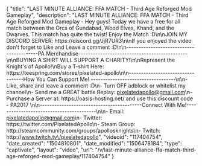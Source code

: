 {
    "title": "LAST MINUTE ALLIANCE: FFA MATCH - Third Age Reforged Mod Gameplay",
    "description": "LAST MINUTE ALLIANCE: FFA MATCH - Third Age Reforged Mod Gameplay - Hey guys! Today we have a free for all match between the Orcs of Gundabad, Wood Elves, Khand, and the Dwarves. This match has quite the twist! Enjoy the Match :D\n\nJOIN MY DISCORD SERVER: https:\/\/discord.gg\/JjR7UR3\n\nIf you enjoyed the video don't forget to Like and Leave a comment :D\n\n-----------------------------------------PA Merchandise---------------------------------------------\n\nBUYING A SHIRT WILL SUPPORT A CHARITY!\n\nRepresent the Knight's of Apollo!\nBuy a T-shirt Here: https:\/\/teespring.com\/stores\/pixelated-apollo\n\n----------------------------------How You Can Support Me! -----------------------------------\n\n- Like, share and leave a comment :D\n- Turn OFF adblock or whitelist my channel\n- Send me a GREAT battle Replay: pixelatedapollo@gmail.com\n- Purchase a Server at: https:\/\/oasis-hosting.net\/ and use this discount code - PA2017 \n\n------------------------------------------Connect With Me!-----------------------------------------\n\n- Email: pixelatedapollo@gmail.com\n- Twitter: https:\/\/twitter.com\/PixelatedApollo\n- Steam Group:  http:\/\/steamcommunity.com\/groups\/apollosknights\n- Twitch: http:\/\/www.twitch.tv\/pixelatedapollo",
    "videoid": "117404754",
    "date_created": "1504810801",
    "date_modified": "1506478184",
    "type": "captivate",
    "layout": "video",
    "url": "\/v\/last-minute-alliance-ffa-match-third-age-reforged-mod-gameplay\/117404754"
}